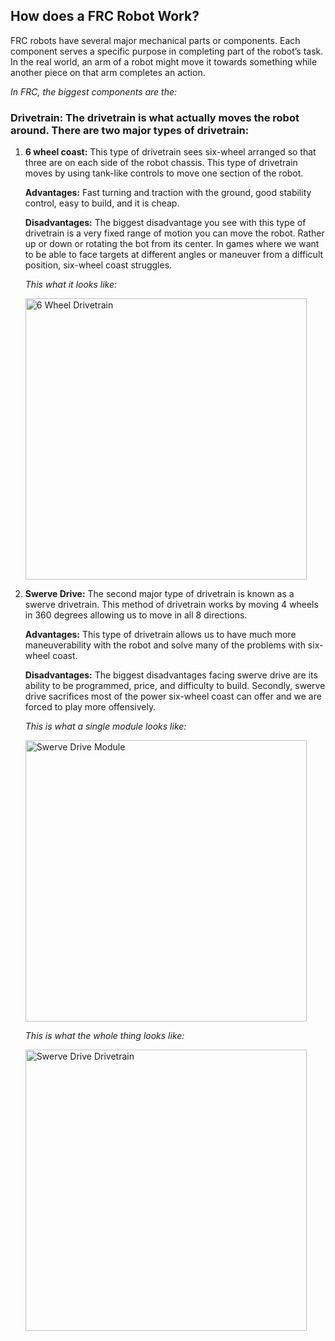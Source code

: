 ## **How does a FRC Robot Work?**
FRC robots have several major mechanical parts or components. Each component serves a specific purpose in completing part of the robot’s task. In the real world, an arm of a robot might move it towards something while another piece on that arm completes an action.

*In FRC, the biggest components are the:*

### **Drivetrain:** The drivetrain is what actually moves the robot around. There are two major types of drivetrain:

1. **6 wheel coast:** This type of drivetrain sees six-wheel arranged so that three are on each side of the robot chassis. This type of drivetrain moves by using tank-like controls to move one section of the robot.

    **Advantages:**
    Fast turning and traction with the ground, good stability control, easy to build, and it is cheap.

    **Disadvantages:**
    The biggest disadvantage you see with this type of drivetrain is a very fixed range of motion you can move the robot. Rather up or down or rotating the bot from its center. In games where we want to be able to face targets at different angles or maneuver from a difficult position, six-wheel coast struggles.

    *This what it looks like:*

    <img src="https://andymark-weblinc.netdna-ssl.com/product_images/am14u4-kit-of-parts-chassis/5c2fa4e661a10d20e10dd2b1/zoom.jpg?c=1546626278" alt="6 Wheel Drivetrain" width="450"/>


2. **Swerve Drive:** The second major type of drivetrain is known as a swerve drivetrain. This method of drivetrain works by moving 4 wheels in 360 degrees allowing us to move in all 8 directions. 

    **Advantages:** This type of drivetrain allows us to have much more maneuverability with the robot and solve many of the problems with six-wheel coast.

    **Disadvantages:** The biggest disadvantages facing swerve drive are its ability to be programmed, price, and difficulty to build. Secondly, swerve drive sacrifices most of the power six-wheel coast can offer and we are forced to play more offensively.

    *This is what a single module looks like:*

    <img src="https://team1640.com/wiki/images/thumb/e/e8/DB11-pivot-150126.jpg/330px-DB11-pivot-150126.jpg" alt="Swerve Drive Module" height="450"/>

    *This is what the whole thing looks like:*

    <img src="https://web.northeastern.edu/nurobotics/wp-content/uploads/2019/06/swerve.jpg" alt="Swerve Drive Drivetrain" width="450"/>
    

